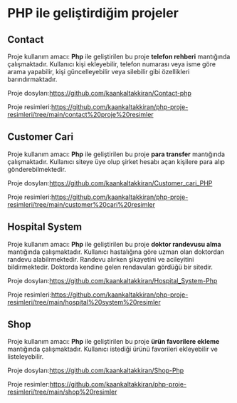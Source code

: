 # PHP ile geliştirdiğim projeler

## Contact
Proje kullanım amacı: **Php** ile geliştirilen bu proje **telefon rehberi** mantığında çalışmaktadır. Kullanıcı kişi ekleyebilir, telefon numarası veya isme göre arama yapabilir, kişi güncelleyebilir veya silebilir gibi özellikleri barındırmaktadır.

Proje dosyları:https://github.com/kaankaltakkiran/Contact-php

Proje resimleri:https://github.com/kaankaltakkiran/php-proje-resimleri/tree/main/contact%20proje%20resimler
## Customer Cari
Proje kullanım amacı: **Php** ile geliştirilen bu proje **para transfer** mantığında çalışmaktadır. Kullanıcı siteye üye olup şirket hesabı açan kişilere para alıp gönderebilmektedir.

Proje dosyları:https://github.com/kaankaltakkiran/Customer_cari_PHP

Proje resimleri:https://github.com/kaankaltakkiran/php-proje-resimleri/tree/main/customer%20cari%20resimler
## Hospital System
Proje kullanım amacı: **Php** ile geliştirilen bu proje **doktor randevusu alma** mantığında çalışmaktadır. Kullanıcı hastalığına göre uzman olan doktordan  randevu alabilrmektedir. Randevu alırken şikayetini ve acileyitini bildirmektedir. Doktorda kendine gelen rendavuları gördüğü bir sitedir.

Proje dosyları:https://github.com/kaankaltakkiran/Hospital_System-Php

Proje resimleri:https://github.com/kaankaltakkiran/php-proje-resimleri/tree/main/hospital%20system%20resimler
## Shop
Proje kullanım amacı: **Php** ile geliştirilen bu proje **ürün favorilere ekleme** mantığında çalışmaktadır. Kullanıcı istediği ürünü favorileri ekleyebilir ve listeleyebilir.

Proje dosyları:https://github.com/kaankaltakkiran/Shop-Php

Proje resimler:https://github.com/kaankaltakkiran/php-proje-resimleri/tree/main/shop%20resimler




